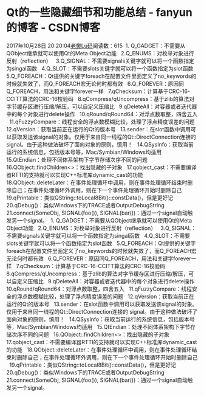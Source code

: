 # Qt的一些隐藏细节和功能总结 - fanyun的博客 - CSDN博客
2017年10月28日 20:20:04[老樊Lu码](https://me.csdn.net/fanyun_01)阅读数：615
 1. Q_GADGET：不需要从QObject继承就可以使用Qt的Meta Object功能
  2.Q_ENUMS：对枚举对象进行反射（reflection）
  3.Q_SIGNAL：不需要signals关键字就可以将一个函数指定为singal函数
  4.Q_SLOT：不需要slots关键字就可以将一个函数指定为slot函数
  5.Q_FOREACH：Qt提供的关键字foreach在配置文件里面定义了no_keywords的时候就失效了，而Q_FOREACH宏无论何时都有效
  6.Q_FOREVER：原因同Q_FOREACH，用法和关键字forever一样
  7.qChecksum：计算基于CRC-16-CCITT算法的CRC-16校验码
  8.qCompress/qUncompress：基于zlib的算法对字节缓存区进行压缩/解压，可以自定义压缩比
  9.qDeleteAll：对容器或者迭代器中的每个对象进行delete操作
  10.qRound/qRound64：对浮点数取整，四舍五入
  11.qFuzzyCompare：线程安全的浮点数模糊比较，处理了浮点精度误差的问题
  12.qVersion：获取当前正在运行的Qt的版本号
  13.sender：在slot函数中调用可以获取发送该signal的对象。仅用于来自同一线程的Qt::DirectConnection连接的 signal。由于这种做法破坏了面向对象的原则，慎用！
  14.QSysInfo：获取当前运行的系统信息，包括版本号等，Mac/Symbian/Windows均适用
  15.QtEndian：处理不同体系架构下字节存储次序不同的问题
  16.QObject::findChildren<>：找出隐藏的子对象
  17.qobject_cast：不需要编译器RTTI的支持就可以实现C++标准库dynamic_cast的功能
  18.QObject::deleteLater：在事件处理循环中调用，则在事件处理循环结束时删除自己；在事件处理循环外调用，则在下一个事件处理循环开始时删除自己
  19.qPrintable：类似QString::toLocal8Bit()::constData()，但是更好记
  20.qDebug()：类似Windows下的TRACE或者OutputDebugString
  21.connect(SomeObj, SIGNAL(foo()), SIGNAL(bar())：通过一个signal自动触发另一个signal。
 1. Q_GADGET：不需要从QObject继承就可以使用Qt的Meta Object功能
  2.Q_ENUMS：对枚举对象进行反射（reflection）
  3.Q_SIGNAL：不需要signals关键字就可以将一个函数指定为singal函数
  4.Q_SLOT：不需要slots关键字就可以将一个函数指定为slot函数
  5.Q_FOREACH：Qt提供的关键字foreach在配置文件里面定义了no_keywords的时候就失效了，而Q_FOREACH宏无论何时都有效
  6.Q_FOREVER：原因同Q_FOREACH，用法和关键字forever一样
  7.qChecksum：计算基于CRC-16-CCITT算法的CRC-16校验码
  8.qCompress/qUncompress：基于zlib的算法对字节缓存区进行压缩/解压，可以自定义压缩比
  9.qDeleteAll：对容器或者迭代器中的每个对象进行delete操作
  10.qRound/qRound64：对浮点数取整，四舍五入
  11.qFuzzyCompare：线程安全的浮点数模糊比较，处理了浮点精度误差的问题
  12.qVersion：获取当前正在运行的Qt的版本号
  13.sender：在slot函数中调用可以获取发送该signal的对象。仅用于来自同一线程的Qt::DirectConnection连接的 signal。由于这种做法破坏了面向对象的原则，慎用！
  14.QSysInfo：获取当前运行的系统信息，包括版本号等，Mac/Symbian/Windows均适用
  15.QtEndian：处理不同体系架构下字节存储次序不同的问题
  16.QObject::findChildren<>：找出隐藏的子对象
  17.qobject_cast：不需要编译器RTTI的支持就可以实现C++标准库dynamic_cast的功能
  18.QObject::deleteLater：在事件处理循环中调用，则在事件处理循环结束时删除自己；在事件处理循环外调用，则在下一个事件处理循环开始时删除自己
  19.qPrintable：类似QString::toLocal8Bit()::constData()，但是更好记
  20.qDebug()：类似Windows下的TRACE或者OutputDebugString
  21.connect(SomeObj, SIGNAL(foo()), SIGNAL(bar())：通过一个signal自动触发另一个signal。
